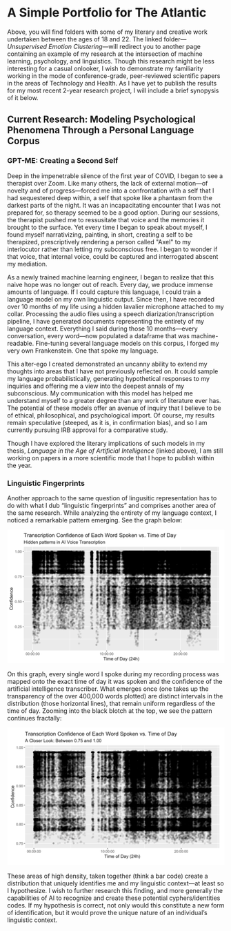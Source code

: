 # A Simple Portfolio for The Atlantic

Above, you will find folders with some of my literary and creative work undertaken between the ages of 18 and 22. The linked folder—*Unsupervised Emotion Clustering*—will redirect you to another page containing an example of my research at the intersection of machine learning, psychology, and linguistics. Though this research might be less interesting for a casual onlooker, I wish to demonstrate my familiarity working in the mode of conference-grade, peer-reviewed scientific papers in the areas of Technology and Health. As I have yet to publish the results for my most recent 2-year research project, I will include a brief synopysis of it below.

## Current Research: Modeling Psychological Phenomena Through a Personal Language Corpus

### GPT-ME: Creating a Second Self

Deep in the impenetrable silence of the first year of COVID, I began to see a therapist over Zoom. Like many others, the lack of external motion—of novelty and of progress—forced me into a confrontation with a self that I had sequestered deep within, a self that spoke like a phantasm from the darkest parts of the night. It was an incapacitating encounter that I was not prepared for, so therapy seemed to be a good option. During our sessions, the therapist pushed me to ressusitate that voice and the memories it brought to the surface. Yet every time I began to speak about myself, I found myself narrativizing, painting, in short, creating a self to be therapized, prescriptively rendering a person called "Axel" to my interlocutor rather than letting my subconscious free. I began to wonder if that voice, that internal voice, could be captured and interrogated abscent my mediation.

As a newly trained machine learning engineer, I began to realize that this naive hope was no longer out of reach. Every day, we produce immense amounts of language. If I could capture this language, I could train a language model on my own linguistic output. Since then, I have recorded over 10 months of my life using a hidden lavalier microphone attached to my collar. Processing the audio files using a speech diarization/transcription pipeline, I have generated documents representing the entirety of my language context. Everything I said during those 10 months—every conversation, every word—now populated a dataframe that was machine-readable. Fine-tuning several language models on this corpus, I forged my very own Frankenstein. One that spoke my language.

This alter-ego I created demonstrated an uncanny ability to extend my thoughts into areas that I have not previously reflected on. It could sample my language probabilistically, generating hypothetical responses to my inquiries and offering me a view into the deepest annals of my subconscious. My communication with this model has helped me understand myself to a greater degree than any work of literature ever has. The potential of these models offer an avenue of inquiry that I believe to be of ethical, philosophical, and psychological import. Of course, my results remain speculative (steeped, as it is, in confirmation bias), and so I am currently pursuing IRB approval for a comparative study.

Though I have explored the literary implications of such models in my thesis, *Language in the Age of Artificial Intelligence* (linked above), I am still working on papers in a more scientific mode that I hope to publish within the year.

### Linguistic Fingerprints
Another approach to the same question of lingusitic representation has to do with what I dub “linguistic fingerprints” and comprises another area of the same research. While analyzing the entirety of my language context, I noticed a remarkable pattern emerging. See the graph below: 

![Figure 1: Vocal Fingerprint](ignore/fingerprint.png)

On this graph, every single word I spoke during my recording process was mapped onto the exact time of day it was spoken and the confidence of the artificial intelligence transcriber. What emerges once (one takes up the transparency of the over 400,000 words plotted) are distinct intervals in the distribution (those horizontal lines), that remain uniform regardless of the time of day. Zooming into the black blotch at the top, we see the pattern continues fractally:

![Figure 2: Vocal Fingerprint Zoom](ignore/fingerprint_zoom.png)

These areas of high density, taken together (think a bar code) create a distribution that uniquely identifies me and my linguistic context—at least so I hypothesize. I wish to further research this finding, and more generally the capabilities of AI to recognize and create these potential cyphers/identities codes. If my hypothesis is correct, not only would this constitute a new form of identification, but it would prove the unique nature of an individual’s linguistic context.

